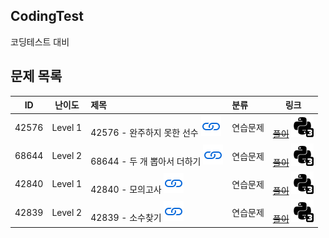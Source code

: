 ## CodingTest
코딩테스트 대비

## 문제 목록

| ID | 난이도 | 제목 | 분류 | 링크 |
| -- | ---- | :-- | :-- | --- |
| 42576 | Level 1 | 42576 - 완주하지 못한 선수 [![문제](/assets/link.svg)](https://programmers.co.kr/learn/courses/30/lessons/42576) | 연습문제 | [~~풀이~~](/solutions/완주하지%20못한%20선수/README.md) [![python3](/assets/python3.svg)](/solutions/완주하지%20못한%20선수/solution.py) |
| 68644 | Level 2 | 68644 - 두 개 뽑아서 더하기 [![문제](/assets/link.svg)](https://programmers.co.kr/learn/courses/30/lessons/68644)| 연습문제 | [~~풀이~~](/solutions/두%20개%20뽑아서%20더하기/README.md) [![python3](/assets/python3.svg)](/solutions/두%20개%20뽑아서%20더하기/solution.py) || [![python3](/assets/python3.svg)](solution.py) |
| 42840 | Level 1 | 42840 - 모의고사 [![문제](/assets/link.svg)](https://programmers.co.kr/learn/courses/30/lessons/42840)| 연습문제 | [~~풀이~~](/solutions/모의고사/README.md) [![python3](/assets/python3.svg)](/solutions/모의고사/solution.py) || [![python3](/assets/python3.svg)](solution.py) |
| 42839 | Level 2 | 42839 - 소수찾기 [![문제](/assets/link.svg)](https://programmers.co.kr/learn/courses/30/lessons/42839)| 연습문제 | [~~풀이~~](/solutions/소수찾기/README.md) [![python3](/assets/python3.svg)](/solutions/소수찾기/solution.py) || [![python3](/assets/python3.svg)](solution.py) |
